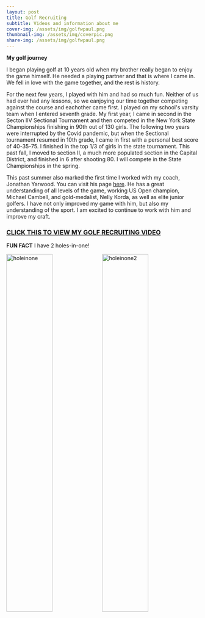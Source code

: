 ```yaml
---
layout: post
title: Golf Recruiting
subtitle: Videos and information about me
cover-img: /assets/img/golfwpaul.png
thumbnail-img: /assets/img/coverpic.png
share-img: /assets/img/golfwpaul.png
---
```


**My golf journey**

I began playing golf at 10 years old when my brother really began to enjoy the game himself. He needed a playing partner and that is where I came in. We fell in love with the game together, and the rest is history.

For the next few years, I played with him and had so much fun. Neither of us had ever had any lessons, so we eanjoying our time together competing against the course and eachother came first. I played on my school's varsity team when I entered seventh grade. My first year, I came in second in the Secton IIV Sectional Tournament and then competed in the New York State Championships finishing in 90th out of 130 girls. The following two years were interrupted by the Covid pandemic, but when the Sectional tournament resumed in 10th grade, I came in first with a personal best score of 40-35-75. I finished in the top 1/3 of girls in the state tournament. This past fall, I moved to section II, a much more populated section in the Capital District, and finished in 6 after shooting 80. I will compete in the State Championships in the spring.

This past summer also marked the first time I worked with my coach, Jonathan Yarwood. You can visit his page [here](https://jonathanyarwood.com/home-1). He has a great understanding of all levels of the game, working US Open champion, Michael Cambell, and gold-medalist, Nelly Korda, as well as elite junior golfers. I have not only improved my game with him, but also my understanding of the sport. I am excited to continue to work with him and improve my craft.

### [CLICK THIS TO VIEW MY GOLF RECRUITING VIDEO](https://www.youtube.com/shorts/69ltM7xsRf0)


**FUN FACT** I have 2 holes-in-one!

<p float="left">

<img src="https://user-images.githubusercontent.com/122045871/216205948-65fa696b-0bf2-43b5-a37b-7865c0df8555.png" alt="holeinone" width="49%"/> <img src="https://user-images.githubusercontent.com/122045871/216209738-2480e3a6-7513-4998-b06a-1edd0d54c156.png" alt="holeinone2" width="49%"/>

</p>
